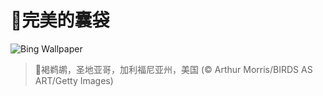 # 🔖完美的囊袋

![Bing Wallpaper](https://www.bing.com/th?id=OHR.PelicanPortrait_ZH-CN1928504597_1920x1080.jpg&rf=LaDigue_1920x1080.jpg&pid=hp)

> 📝褐鹈鹕，圣地亚哥，加利福尼亚州，美国 (© Arthur Morris/BIRDS AS ART/Getty Images)
